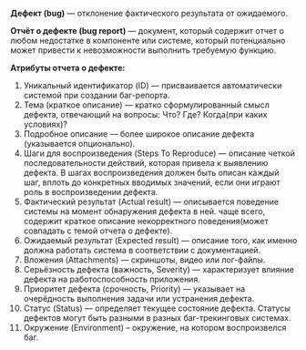 **Дефект (bug)** — отклонение фактического результата от ожидаемого.  
  
**Отчёт о дефекте (bug report)** — документ, который содержит отчет о любом недостатке в компоненте или системе, который потенциально может привести  к невозможности выполнить требуемую функцию.  
  
**Атрибуты отчета о дефекте:**  
1. Уникальный идентификатор (ID) — присваивается автоматически системой при создании баг-репорта.  
2. Тема (краткое описание) — кратко сформулированный смысл дефекта, отвечающий на вопросы: Что? Где? Когда(при каких условиях)?
3. Подробное описание — более широкое описание дефекта (указывается опционально).
4. Шаги для воспроизведения (Steps To Reproduce) — описание четкой последовательности действий, которая привела к выявлению дефекта. В шагах воспроизведения должен быть описан каждый шаг, вплоть до конкретных вводимых значений, если они играют роль в воспроизведении дефекта.  
5. Фактический результат (Actual result) — описывается поведение системы на момент обнаружения дефекта в ней. чаще всего, содержит краткое описание некорректного поведения(может совпадать с темой отчета о дефекте).
6. Ожидаемый результат (Expected result) — описание того, как именно должна работать система в соответствии с документацией.  
7. Вложения (Attachments) — скриншоты, видео или лог-файлы.
8. Серьёзность дефекта (важность, Severity) — характеризует влияние дефекта на работоспособность приложения.
9. Приоритет дефекта (срочность, Priority) — указывает на очерёдность выполнения задачи или устранения дефекта.
10. Статус (Status) — определяет текущее состояние дефекта. Статусы дефектов могут быть разными в разных баг-трекинговых системах.
11. Окружение (Environment) – окружение, на котором воспроизвелся баг.